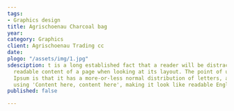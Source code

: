 ```yaml
---
tags:
- Graphics design
title: Agrischoenau Charcoal bag
year: 
category: Graphics
client: Agrischoenau Trading cc
date: 
plogo: "/assets/img/1.jpg"
sdesciption: t is a long established fact that a reader will be distracted by the
  readable content of a page when looking at its layout. The point of using Lorem
  Ipsum is that it has a more-or-less normal distribution of letters, as opposed to
  using 'Content here, content here', making it look like readable English.
published: false

---
```

